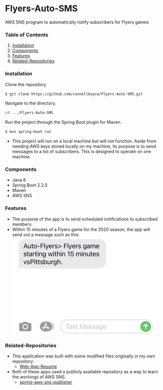 # Flyers-Auto-SMS
AWS SNS program to automatically notify subscribers for Flyers games

### Table of Contents
1. [Installation](#Installation)
2. [Components](#Components)
3. [Features](#Features)
4. [Related-Repositories](#Related-Repositories)

### **Installation**
Clone the repository
```bash
$ git clone https://github.com/connellboyce/Flyers-Auto-SMS.git
```
Navigate to the directory.
```bash
cd .../Flyers-Auto-SMS
```

Run the project through the Spring Boot plugin for Maven.
```bash
$ mvn spring-boot run
```

- This project will run on a local machine but will not function. Aside from needing AWS keys stored locally on my machine, its purpose is to send messages to a list of subscribers. This is designed to operate on one machine.


### **Components**
- Java 8
- Spring Boot 2.2.5
- Maven
- AWS SNS


### **Features**
- The purpose of the app is to send scheduled notifications to subscribed members. 
- Within 15 minutes of a Flyers game for the 2020 season, the app will send out a message such as this:
![image](documentation/images/text.jpeg)

### **Related-Repositories**
- This application was built with some modified files originally in my own repository:
  - [Web-App-Resume](https://github.com/connellboyce/Web-App-Resume)
- Both of these apps used a publicly available repository as a way to learn the workings of AWS SNS.
  - [spring-aws-sns-publisher](https://github.com/aldwindelgado/spring-aws-sns-publisher)
